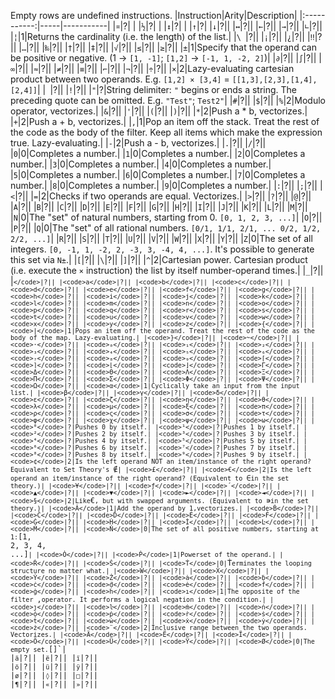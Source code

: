 Empty rows are undefined instructions.
|Instruction|Arity|Description|
|:-----------:|-----|-----------|
|<code>¤</code>|?| |
|<code>½</code>|?| |
|<code>↕</code>|?| |
|<code>↑</code>|?|
|<code>↓</code>|?||
|<code>↔</code>|?||
|<code>←</code>|?||
|<code>→</code>|?||
|<code>∟</code>|?||
|<code>¦</code>|1|Returns the cardinality (i.e. the length) of the list.|
|<code>\ </code>|?||
|<code>¡</code>|?||
|<code>¿</code>|?||
|<code>‼</code>|?||
|<code>…</code>|?||
|<code>‰</code>|?||
|<code>†</code>|?||
|<code>‡</code>|?||
|<code>√</code>|?||
|<code>≤</code>|?||
|<code>≥</code>|?||
|<code>±</code>|1|Specify that the operand can be positive or negative. (1 -> `[1, -1]`; `[1,2]` -> `[-1, 1, -2, 2]`)|
|<code>∂</code>|?||
|<code>∫</code>|?||
|<code>∞</code>|?||
|<code>≈</code>|?||
|<code>≠</code>|?||
|<code>≡</code>|?||
|<code>⌐</code>|?||
|<code>¬</code>|?||
|<code>÷</code>|?||
|<code>×</code>|2|Lazy-evaluating cartesian product between two operands. E.g. `[1,2] × [3,4]` = `[[1,3],[2,3],[1,4],[2,4]]`|
|<code> </code>|?||
|<code>!</code>|?||
|<code>"</code>|?|String delimiter: `"` begins or ends a string. The preceding quote can be omitted. E.g. `"Test"`; `Test2"`|
|<code>#</code>|?||
|<code>$</code>|?||
|<code>%</code>|2|Modulo operator, vectorizes.|
|<code>&</code>|?||
|<code>'</code>|?||
|<code>(</code>|?||
|<code>)</code>|?||
|<code>*</code>|2|Push a * b, vectorizes.|
|<code>+</code>|2|Push a + b, vectorizes.|
|<code>,</code>|1|Pop an item off the stack. Treat the rest of the code as the body of the filter. Keep all items which make the expression true. Lazy-evaluating.|
|<code>-</code>|2|Push a - b, vectorizes.|
|<code>.</code>|?||
|<code>/</code>|?||
|<code>0</code>|0|Completes a number.|
|<code>1</code>|0|Completes a number.|
|<code>2</code>|0|Completes a number.|
|<code>3</code>|0|Completes a number.|
|<code>4</code>|0|Completes a number.|
|<code>5</code>|0|Completes a number.|
|<code>6</code>|0|Completes a number.|
|<code>7</code>|0|Completes a number.|
|<code>8</code>|0|Completes a number.|
|<code>9</code>|0|Completes a number.|
|<code>:</code>|?||
|<code>;</code>|?||
|<code><</code>|?||
|<code>=</code>|2|Checks if two operands are equal. Vectorizes.|
|<code>></code>|?||
|<code>?</code>|?||
|<code>@</code>|?||
|<code>A</code>|?||
|<code>B</code>|?||
|<code>C</code>|?||
|<code>D</code>|?||
|<code>E</code>|?||
|<code>F</code>|?||
|<code>G</code>|?||
|<code>H</code>|?||
|<code>I</code>|?||
|<code>J</code>|?||
|<code>K</code>|?||
|<code>L</code>|?||
|<code>M</code>|?||
|<code>N</code>|0|The "set" of natural numbers, starting from 0. `[0, 1, 2, 3, ...]`|
|<code>O</code>|?||
|<code>P</code>|?||
|<code>Q</code>|0|The "set" of all rational numbers. `[0/1, 1/1, 2/1, ... 0/2, 1/2, 2/2, ...]`|
|<code>R</code>|?||
|<code>S</code>|?||
|<code>T</code>|?||
|<code>U</code>|?||
|<code>V</code>|?||
|<code>W</code>|?||
|<code>X</code>|?||
|<code>Y</code>|?||
|<code>Z</code>|0|The set of all integers. `[0, -1, 1, -2, 2, -3, 3, -4, 4, ...]`. It's possible to generate this set via `N±`.|
|<code>[</code>|?||
|<code>\\</code>|?||
|<code>]</code>|?||
|<code>^</code>|2|Cartesian power. Cartesian product (i.e. execute the `×` instruction) the list by itself number-operand times.|
|<code>_</code>|?||
|<code>`</code>|?||
|<code>a</code>|?||
|<code>b</code>|?||
|<code>c</code>|?||
|<code>d</code>|?||
|<code>e</code>|?||
|<code>f</code>|?||
|<code>g</code>|?||
|<code>h</code>|?||
|<code>i</code>|?||
|<code>j</code>|?||
|<code>k</code>|?||
|<code>l</code>|?||
|<code>m</code>|?||
|<code>n</code>|?||
|<code>o</code>|?||
|<code>p</code>|?||
|<code>q</code>|?||
|<code>r</code>|?||
|<code>s</code>|?||
|<code>t</code>|?||
|<code>u</code>|?||
|<code>v</code>|?||
|<code>w</code>|?||
|<code>x</code>|?||
|<code>y</code>|?||
|<code>z</code>|?||
|<code>{</code>|?||
|<code>|</code>|1|Pops an item off the operand. Treat the rest of the code as the body of the map. Lazy-evaluating.|
|<code>}</code>|?||
|<code>~</code>|?||
|<code>·</code>|?||
|<code>₀</code>|?||
|<code>₁</code>|?||
|<code>₂</code>|?||
|<code>₃</code>|?||
|<code>₄</code>|?||
|<code>₅</code>|?||
|<code>₆</code>|?||
|<code>₇</code>|?||
|<code>₈</code>|?||
|<code>₉</code>|?||
|<code>⌈</code>|?||
|<code>⌉</code>|?||
|<code>⌊</code>|?||
|<code>⌋</code>|?||
|<code>Γ</code>|?||
|<code>Δ</code>|?||
|<code>Θ</code>|?||
|<code>Λ</code>|?||
|<code>Ξ</code>|?||
|<code>Π</code>|?||
|<code>Σ</code>|?||
|<code>Φ</code>|?||
|<code>Ψ</code>|?||
|<code>Ω</code>|?||
|<code>α</code>|1|Cyclically take an input from the input list.|
|<code>β</code>|?||
|<code>γ</code>|?||
|<code>δ</code>|?||
|<code>ε</code>|?||
|<code>ζ</code>|?||
|<code>η</code>|?||
|<code>θ</code>|?||
|<code>λ</code>|?||
|<code>μ</code>|?||
|<code>ξ</code>|?||
|<code>π</code>|?||
|<code>ρ</code>|?||
|<code>ς</code>|?||
|<code>σ</code>|?||
|<code>τ</code>|?||
|<code>φ</code>|?||
|<code>χ</code>|?||
|<code>ψ</code>|?||
|<code>ω</code>|?||
|<code>⁰</code>|?|Pushes 0 by itself.|
|<code>¹</code>|?|Pushes 1 by itself.|
|<code>²</code>|?|Pushes 2 by itself.|
|<code>³</code>|?|Pushes 3 by itself.|
|<code>⁴</code>|?|Pushes 4 by itself.|
|<code>⁵</code>|?|Pushes 5 by itself.|
|<code>⁶</code>|?|Pushes 6 by itself.|
|<code>⁷</code>|?|Pushes 7 by itself.|
|<code>⁸</code>|?|Pushes 8 by itself.|
|<code>⁹</code>|?|Pushes 9 by itself.|
|<code>¢</code>|2|Is the left operand NOT an item/instance of the right operand? Equivalent to Set Theory's `∉`|
|<code>£</code>|?||
|<code>€</code>|2|Is the left operand an item/instance of the right operand? (Equivalent to `∈` in the set theory.)|
|<code>¥</code>|?||
|<code>ƒ</code>|?||
|<code>´</code>|?||
|<code>▲</code>|?||
|<code>▼</code>|?||
|<code>►</code>|?||
|<code>◄</code>|?||
|<code>§</code>|2|Like `€`, but with swapped arguments. (Equivalent to `∍` in the set theory.)|
|<code>Ȧ</code>|1|Add the operand by 1,vectorizes.|
|<code>Ḃ</code>|?||
|<code>Ċ</code>|?||
|<code>Ḋ</code>|?||
|<code>Ė</code>|?||
|<code>Ḟ</code>|?||
|<code>Ġ</code>|?||
|<code>Ḣ</code>|?||
|<code>İ</code>|?||
|<code>Ŀ</code>|?||
|<code>Ṁ</code>|?||
|<code>Ṅ</code>|0|The set of all positive numbers, starting at 1: `[1, 2, 3, 4, ...]`|
|<code>Ȯ</code>|?||
|<code>Ṗ</code>|1|Powerset of the operand.|
|<code>Ṙ</code>|?||
|<code>Ṡ</code>|?||
|<code>Ṫ</code>|0|`Ṫ`erminates the looping structure no matter what.|
|<code>Ẇ</code>|?||
|<code>Ẋ</code>|?||
|<code>Ẏ</code>|?||
|<code>Ż</code>|?||
|<code>ȧ</code>|?||
|<code>ḃ</code>|?||
|<code>ċ</code>|?||
|<code>ḋ</code>|?||
|<code>ė</code>|?||
|<code>ḟ</code>|?||
|<code>ġ</code>|?||
|<code>ḣ</code>|?||
|<code>ı</code>|1|The opposite of the filter `,` operator. It performs a logical negation in the condition.|
|<code>ȷ</code>|?||
|<code>ŀ</code>|?||
|<code>ṁ</code>|?||
|<code>ṅ</code>|?||
|<code>ȯ</code>|?||
|<code>ṗ</code>|?||
|<code>ṙ</code>|?||
|<code>ṡ</code>|?||
|<code>ṫ</code>|?||
|<code>ẇ</code>|?||
|<code>ẋ</code>|?||
|<code>ẏ</code>|?||
|<code>ż</code>|?||
|<code>¨</code>|2|Inclusive range between the two operands. Vectorizes.|
|<code>Ä</code>|?||
|<code>Ë</code>|?||
|<code>Ï</code>|?||
|<code>Ö</code>|?||
|<code>Ü</code>|?||
|<code>Ÿ</code>|?||
|<code>Ø</code>|0|The empty set. `[]`|
|<code>ä</code>|?||
|<code>ë</code>|?||
|<code>ï</code>|?||
|<code>ö</code>|?||
|<code>ü</code>|?||
|<code>ÿ</code>|?||
|<code>ø</code>|?||
|<code>◊</code>|?||
|<code>□</code>|?||
|<code>¶</code>|?||
|<code>«</code>|?||
|<code>»</code>|?||
